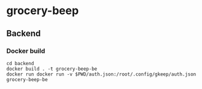 # grocery-beep

## Backend

### Docker build

```
cd backend
docker build . -t grocery-beep-be
docker run docker run -v $PWD/auth.json:/root/.config/gkeep/auth.json grocery-beep-be
```